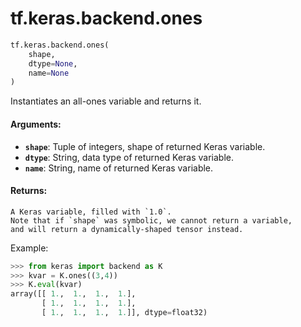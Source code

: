 <div itemscope itemtype="http://developers.google.com/ReferenceObject">
<meta itemprop="name" content="tf.keras.backend.ones" />
<meta itemprop="path" content="Stable" />
</div>

# tf.keras.backend.ones

``` python
tf.keras.backend.ones(
    shape,
    dtype=None,
    name=None
)
```

Instantiates an all-ones variable and returns it.

#### Arguments:

* <b>`shape`</b>: Tuple of integers, shape of returned Keras variable.
* <b>`dtype`</b>: String, data type of returned Keras variable.
* <b>`name`</b>: String, name of returned Keras variable.


#### Returns:

    A Keras variable, filled with `1.0`.
    Note that if `shape` was symbolic, we cannot return a variable,
    and will return a dynamically-shaped tensor instead.

Example:
```python
>>> from keras import backend as K
>>> kvar = K.ones((3,4))
>>> K.eval(kvar)
array([[ 1.,  1.,  1.,  1.],
       [ 1.,  1.,  1.,  1.],
       [ 1.,  1.,  1.,  1.]], dtype=float32)
```